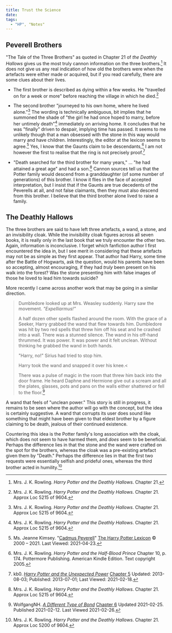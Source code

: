 ```yaml
---
title: Trust the Science
date: 
tags:
  - "HP", "Notes"
---
```

## Peverell Brothers

"The Tale of the Three Brothers" as quoted in Chapter 21 of _the Deathly
Hallows_ gives us the most truly cannon information on the three
brothers.[^20210125-1]  It does not give us any real indication of how old the
brothers were when the artefacts were either made or acquired, but if you read
carefully, there are some clues about their lives.  

* The first brother is described as dying within a few weeks. He "travelled on
  for a week or more" before reaching the village in which he died.[^20210125-2]

* The second brother "journeyed to his own home, where he lived
	alone."[^20210125-3] The wording is technically ambiguous, bit implies that he
	summoned the shade of "the girl he had once hoped to marry, before her
	untimely death"[^20210125-4] immediately on arriving home.  It concludes that
	he was "finally" driven to despair, implying time has passed.  It seems to me
	unlikely though that a man obsessed with the stone in this way would marry and
  have children.  Interestingly, the editor at the lexicon seems to
  agree.[^20210423-1]  Yes, I know that the Gaunts claim to be
  descendants,[^20210304-1] I am not however the first to realise that the ring
	is not precisely proof.[^20210218-1]

* "Death searched for the third brother for many years," ... "he had attained a
  great age" and had a son.[^20210125-5]  Cannon sources tell us that the Potter
  family would descend from a granddaughter (of some number of generations) of
  this brother.  I know it flies in the face of accepted interpretation, but I
  insist that if the Gaunts are true decedents of the Peverells at all, and not
  false claimants, then they must also descend from this brother.  I believe
  that the third brother alone lived to raise a family.  

## The Deathly Hallows

The three brothers are said to have left three artefacts, a wand, a stone, and
an invisibility cloak.  While the invisibility cloak figures across all seven
books, it is really only in the last book that we truly encounter the other two.
Again, information is inconclusive.  I forget which fanfiction author I first
encountered the idea in, but I see merit in considering that these artefacts may
not be as simple as they first appear. That author had Harry, some time after
the Battle of Hogwarts, ask the question, would his parents have been so
accepting, almost encouraging, if they had *truly* been present on his walk into
the forest?  Was the stone presenting him with false images of those he loved to
lead him towards suicide? 

More recently I came across another work that may be going in a similar direction. 

> Dumbledore looked up at Mrs. Weasley suddenly. Harry saw the movement. *"Expelliarmus!"*
> 
> A half dozen other spells flashed around the room. With the grace of a Seeker,
> Harry grabbed the wand that flew towards him. Dumbledore was hit by two red
> spells that threw him off his seat and he crashed into a wall. There was a
> stunned silence. The wand in his off-hand thrummed. It was power. It was power
> and it felt unclean. Without thinking he grabbed the wand in both hands.
> 
> "Harry, no!" Sirius had tried to stop him.
> 
> Harry took the wand and snapped it over his knee.<
> 
> There was a pulse of magic in the room that threw him back into the door
> frame. He heard Daphne and Hermione give out a scream and all the plates,
> glasses, pots and pans on the walls either shattered or fell to the
> floor.[^20210226-1]

A wand that feels of "unclean power."  This story is still in progress, it
remains to be seen where the author will go with the concept, but the idea is
certainly suggestive.  A wand that corrupts its user does sound like something
that might have been given to that eldest brother by a figure claiming to be
death, jealous of their continued existence.  

Countering this idea is the Potter family's long association with the cloak,
which does not seem to have harmed them, and *does* seem to be beneficial.
Perhaps the difference lies in that the stone and the wand were crafted on the
spot for the brothers, whereas the cloak was a pre-existing artefact given them
by "Death."  Perhaps the difference lies in that the first two requests were
essentially selfish and prideful ones, whereas the third brother acted in
humility.[^20210226-2]

[^20210226-1]: WolfgangNH. _[A Different Type of Bond](https://www.fanfiction.net/s/13817417)_ [Chapter 6](https://www.fanfiction.net/s/13817417/6/A-Different-Type-of-Bond) Updated 2021-02-25. Published 2021-02-12. Last Viewed 2021-02-26. 

[^20210125-1]: Mrs. J. K. Rowling. _Harry Potter and the Deathly Hallows_.  Chapter 21.

[^20210125-2]: Mrs. J. K. Rowling. _Harry Potter and the Deathly Hallows_.  Chapter 21. Approx Loc 5215 of 9604. 

[^20210125-3]: Mrs. J. K. Rowling. _Harry Potter and the Deathly Hallows_.  Chapter 21. Approx Loc 5215 of 9604. 

[^20210125-4]: Mrs. J. K. Rowling. _Harry Potter and the Deathly Hallows_.  Chapter 21. Approx Loc 5215 of 9604. 

[^20210125-5]: Mrs. J. K. Rowling. _Harry Potter and the Deathly Hallows_.  Chapter 21. Approx Loc 5215 of 9604. 

[^20210226-2]: Mrs. J. K. Rowling. _Harry Potter and the Deathly Hallows_.  Chapter 21. Approx Loc 5200 of 9604. 

[^20210304-1]: Mrs. J. K. Rowling. _Harry Potter and the Half-Blood Prince_ Chapter 10, p. 174. Pottermore
    Publishing. American Kindle Edition. Text copyright 2005.

[^20210218-1]: kb0. _[Harry Potter and the Unexpected Power](https://www.fanfiction.net/s/9444812)_ [Chapter 5](https://www.fanfiction.net/s/9444812/5/Harry-Potter-and-the-Unexpected-Power) Updated: 2013-08-03; Published: 2013-07-01; Last Viewed: 2021-02-18.

[^20210423-1]: Ms. Jeanne Kimsey. 
    "[Cadmus Peverell](https://www.hp-lexicon.org/character/peverell-family/cadmus-peverell/)"
    [The Harry Potter Lexicon](https://www.hp-lexicon.org/) © 2000 – 2021. Last
    Viewed: 2021-04-23.


